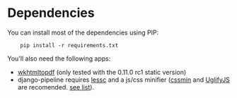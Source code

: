 Dependencies
============

You can install most of the dependencies using PIP:

        pip install -r requirements.txt


You'll also need the following apps:

 * [wkhtmltopdf](http://code.google.com/p/wkhtmltopdf/) (only tested with the 0.11.0 rc1 static version)
 * django-pipeline requires [lessc](https://github.com/cloudhead/less.js) and a js/css minifier ([cssmin](https://github.com/zacharyvoase/cssmin) and [UglifyJS](https://github.com/mishoo/UglifyJS) are recomended. [see list](http://django-pipeline.readthedocs.org/en/latest/compressors.html)).
